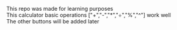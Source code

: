 This repo was made for learning purposes </br>
This calculator basic operations ["+","-","*","÷","%","^"] work well </br>
The other buttons will be added later 
